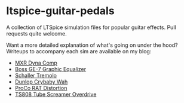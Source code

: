 # ltspice-guitar-pedals
A collection of LTSpice simulation files for popular guitar effects. Pull requests quite welcome. 

Want a more detailed explanation of what's going on under the hood? Writeups to accompany each sim are available on my blog:

- [MXR Dyna Comp](http://cushychicken.github.io/ltspice-mxr-dyna-comp-compressor/)
- [Boss GE-7 Graphic Equalizer](http://cushychicken.github.io/ltspice-boss-ge7-equalizer/)
- [Schaller Tremolo](http://cushychicken.github.io/ltspice-schaller-tremolo/)
- [Dunlop Crybaby Wah](http://cushychicken.github.io/ltspice-dunlop-crybaby/)
- [ProCo RAT Distortion](http://cushychicken.github.io/ltspice-proco-rat/)
- [TS808 Tube Screamer Overdrive](http://cushychicken.github.io/posts/ltspice-tube-screamer/)

